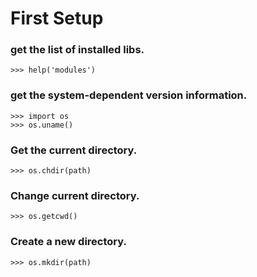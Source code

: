 # First Setup

### get the list of installed libs.

```shell
>>> help('modules')
```

### get the system-dependent version information.

```shell
>>> import os
>>> os.uname()
```

### Get the current directory.

```shell
>>> os.chdir(path)
```

### Change current directory.

```shell
>>> os.getcwd()
```

### Create a new directory.

```shell
>>> os.mkdir(path)
```
